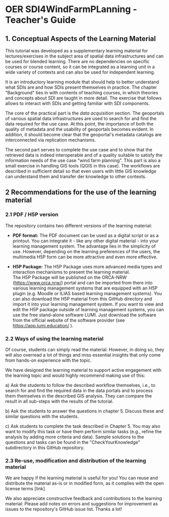 # OER SDI4WindFarmPLanning - Teacher's Guide

## 1. Conceptual Aspects of the Learning Material

This tutorial was developed as a supplementary learning material for lectures/exercises in the subject area of spatial data infrastructures and can be used for blended learning. There are no dependencies on specific courses or course content, so it can be integrated as a learning unit in a wide variety of contexts and can also be used for independent learning.

It is an introductory learning module that should help to better understand what SDIs are and how SDIs present themselves in practice.
The chapter "Background" ties in with contents of teaching courses, in which theories and concepts about SDI are taught in more detail. The exercise that follows allows to interact with SDIs and getting familiar with SDI components.

The core of the practical part is the *data acquisition* section. The geoportals of various spatial data infrastructures are used to search for and find the data required for the use case. At this point, the importance of both the quality of metadata and the usability of geoportals becomes evident. In addition, it should become clear that the geoportal's metadata catalogs are interconnected via replication mechanisms. 

The second part serves to complete the use case and to show that the retrieved data is indeed interoperable and of a quality suitable to satisfy the information needs of the use case "wind farm planning". This part is also a small exercise in handling GIS tools (QGIS in this case). The workflows are described in sufficient detail so that even users with little GIS knowledge can understand them and transfer der knowledge to other contexts.

## 2 Recommendations for the use of the learning material

### 2.1 PDF / H5P version

The repository contains two different versions of the learning material: 
- **PDF format:**
   The PDF document can be used as a digital script or as a printout. You can integrate it - like any other digital material - into your learning management system. The advantage lies in the simplicity of use. However, depending on the learning preferences of the users, the multimedia H5P form can be more attractive and even more effective.

- **H5P Package:**
The H5P Package uses more advanced media types and interaction mechanisms to present the learning material.  
The H5P Package will be published on the ORCA-NRW (https://www.orca.nrw/) portal and can be imported from there into various learning management systems that are equipped with an H5P plugin (e.g. Moodle or ILIAS based learning management systems). You can also download the H5P material from this GitHub directory and import it into your learning management system. 
If you want to view and edit the H5P package outside of learning management systems, you can use the free stand-alone software LUMI. Just download the software from the official website of the software provider (see https://app.lumi.education/ ). 

### 2.2 Ways of using the learning material

Of course, students can simply read the material. However, in doing so, they will also overread a lot of things and miss essential insights that only come from hands-on experience with the topic. 

We have designed the learning material to support active engagement with the learning topic and would highly recommend making use of this:

   a) Ask the students to follow the described workflow themselves, i.e., to search for and find the required data in the data portals and to process them themselves in the described GIS analysis. They can compare the result in all sub-steps with the results of the tutorial.

   b) Ask the students to answer the questions in chapter 5. Discuss these and similar questions with the students.

   c) Ask students to complete the task described in Chapter 5. You may also want to modify this task or have them perform similar tasks (e.g., refine the analysis by adding more criteria and data).
Sample solutions to the questions and tasks can be found in the "CheckYourKnowledge" subdirectory in this GitHub repository.

### 2.3 Re-use, modification and distribution of the learning material

We are happy if the learning material is useful for you! You can reuse and distribute the material as-is or in modified form, as it complies with the open license terms [link].  

We also appreciate constructive feedback and contributions to the learning material: Please add notes on errors and suggestions for improvement as issues to the repository's GitHub issue list. Thanks a lot!
